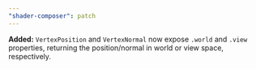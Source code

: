 ```yaml
---
"shader-composer": patch
---
```


**Added:** `VertexPosition` and `VertexNormal` now expose `.world` and `.view` properties, returning the position/normal in world or view space, respectively.
